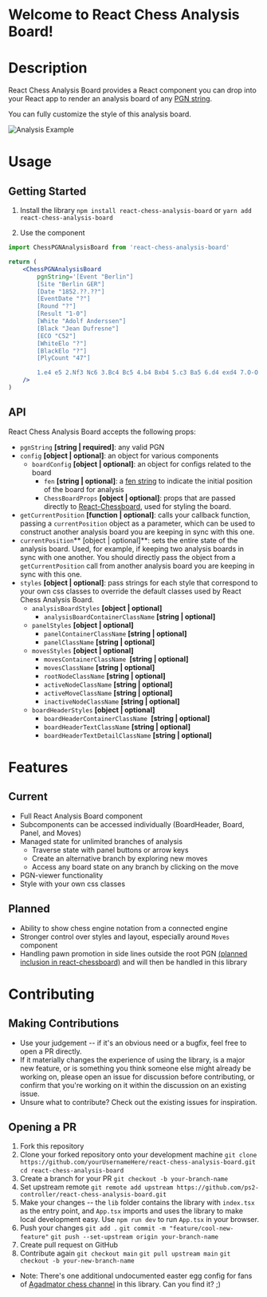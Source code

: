 # Welcome to React Chess Analysis Board!

# Description
React Chess Analysis Board provides a React component you can drop into your React app to render an analysis board of any [PGN string](http://www.saremba.de/chessgml/standards/pgn/pgn-complete.htm).

You can fully customize the style of this analysis board.

![Analysis Example](./assets/analysis-board-gif.gif)

# Usage
## Getting Started
1. Install the library
`npm install react-chess-analysis-board` 
or
`yarn add react-chess-analysis-board`

2. Use the component
```jsx
import ChessPGNAnalysisBoard from 'react-chess-analysis-board'

return (
	<ChessPGNAnalysisBoard
		pgnString='[Event "Berlin"]
		[Site "Berlin GER"]
		[Date "1852.??.??"]
		[EventDate "?"]
		[Round "?"]
		[Result "1-0"]
		[White "Adolf Anderssen"]
		[Black "Jean Dufresne"]
		[ECO "C52"]
		[WhiteElo "?"]
		[BlackElo "?"]
		[PlyCount "47"]

		1.e4 e5 2.Nf3 Nc6 3.Bc4 Bc5 4.b4 Bxb4 5.c3 Ba5 6.d4 exd4 7.O-O d3 8.Qb3 Qf6 9.e5 Qg6 10.Re1 Nge7 11.Ba3 b5 12.Qxb5 Rb8 13.Qa4 Bb6 14.Nbd2 Bb7 15.Ne4 Qf5 16.Bxd3 Qh5 17.Nf6+ gxf6 18.exf6 Rg8 19.Rad1 Qxf3 20.Rxe7+ Nxe7 21.Qxd7+ Kxd7 22.Bf5+ Ke8 23.Bd7+ Kf8 24.Bxe7# 1-0'
	/>
)

```

## API

React Chess Analysis Board accepts the following props:

- `pgnString` **[string | required]**: any valid PGN
- `config` **[object | optional]**: an object for various components
	- `boardConfig` **[object | optional]**: an object for configs related to the board
		- `fen` **[string | optional]**: a [fen string](https://en.wikipedia.org/wiki/Forsyth%E2%80%93Edwards_Notation) to indicate the initial position of the board for analysis
		- `ChessBoardProps` **[object | optional]**: props that are passed directly to [React-Chessboard](https://github.com/Clariity/react-chessboard#props), used for styling the board. 
- `getCurrentPosition` **[function | optional]**: calls your callback function, passing a `currentPosition` object as a parameter, which can be used to construct another analysis board you are keeping in sync with this one.
- `currentPosition`** [object | optional]**: sets the entire state of the analysis board. Used, for example, if keeping two analysis boards in sync with one another. You should directly pass the object from a `getCurrentPosition` call from another analysis board you are keeping in sync with this one.
- `styles` **[object | optional]**: pass strings for each style that correspond to your own css classes to override the default classes used by React Chess Analysis Board.
	- `analysisBoardStyles` **[object | optional]**
		- `analysisBoardContainerClassName` **[string | optional]**
	- `panelStyles` **[object | optional]**
		- `panelContainerClassName` **[string | optional]**
		- `panelClassName` **[string | optional]**
	- `movesStyles` **[object | optional]**
		- `movesContainerClassName `**[string | optional]**
		- `movesClassName` **[string | optional]**
		- `rootNodeClassName` **[string | optional]**
		- `activeNodeClassName` **[string | optional]**
		- `activeMoveClassName` **[string | optional]**
		- `inactiveNodeClassName` **[string | optional]**
	- `boardHeaderStyles` **[object | optional]**
		- `boardHeaderContainerClassName `**[string | optional]**
		- `boardHeaderTextClassName` **[string | optional]**
		- `boardHeaderTextDetailClassName` **[string | optional]**

# Features
## Current
- Full React Analysis Board component
- Subcomponents can be accessed individually (BoardHeader, Board, Panel, and Moves)
- Managed state for unlimited branches of analysis
	- Traverse state with panel buttons or arrow keys
	- Create an alternative branch by exploring new moves 
	- Access any board state on any branch by clicking on the move
- PGN-viewer functionality
- Style with your own css classes

## Planned
- Ability to show chess engine notation from a connected engine
- Stronger control over styles and layout, especially around `Moves` component
- Handling pawn promotion in side lines outside the root PGN [(planned inclusion in react-chessboard)](https://github.com/Clariity/react-chessboard#planned) and will then be handled in this library

# Contributing

## Making Contributions
- Use your judgement -- if it's an obvious need or a bugfix, feel free to open a PR directly.
- If it materially changes the experience of using the library, is a major new feature, or is something you think someone else might already be working on, please open an issue for discussion before contributing, or confirm that you're working on it within the discussion on an existing issue.
- Unsure what to contribute? Check out the existing issues for inspiration. 

## Opening a PR

1.  Fork this repository
2.  Clone your forked repository onto your development machine  `git clone https://github.com/yourUsernameHere/react-chess-analysis-board.git`  `cd react-chess-analysis-board`
3.  Create a branch for your PR  `git checkout -b your-branch-name`
4.  Set upstream remote  `git remote add upstream https://github.com/ps2-controller/react-chess-analysis-board.git`
5.  Make your changes -- the `lib` folder contains the library with `index.tsx` as the entry point, and `App.tsx` imports and uses the library to make local development easy. Use `npm run dev` to run `App.tsx` in your browser.
6.  Push your changes  `git add .`  `git commit -m "feature/cool-new-feature"`  `git push --set-upstream origin your-branch-name`
7.  Create pull request on GitHub
8.  Contribute again  `git checkout main`  `git pull upstream main`  `git checkout -b your-new-branch-name`



* Note: There's one additional undocumented easter egg config for fans of [Agadmator chess channel](https://www.youtube.com/c/AGADMATOR) in this library. Can you find it? ;) 